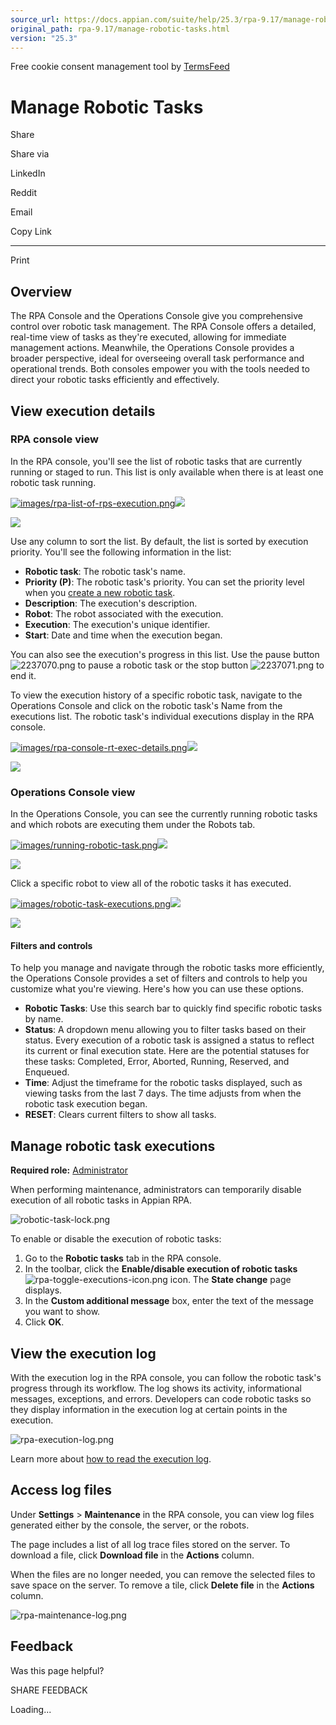 ```yaml
---
source_url: https://docs.appian.com/suite/help/25.3/rpa-9.17/manage-robotic-tasks.html
original_path: rpa-9.17/manage-robotic-tasks.html
version: "25.3"
---
```


Free cookie consent management tool by [TermsFeed](https://www.termsfeed.com/)

# Manage Robotic Tasks

Share

Share via

LinkedIn

Reddit

Email

Copy Link

* * *

Print

## Overview

The RPA Console and the Operations Console give you comprehensive control over robotic task management. The RPA Console offers a detailed, real-time view of tasks as they're executed, allowing for immediate management actions. Meanwhile, the Operations Console provides a broader perspective, ideal for overseeing overall task performance and operational trends. Both consoles empower you with the tools needed to direct your robotic tasks efficiently and effectively.

## View execution details

### RPA console view

In the RPA console, you'll see the list of robotic tasks that are currently running or staged to run. This list is only available when there is at least one robotic task running.

[![images/rpa-list-of-rps-execution.png](images/rpa-list-of-rps-execution.png)![](/suite/help/25.3/images/rn/zoom_magnify_center.png)](#img1369)

[![](images/rpa-list-of-rps-execution.png)](#_)

Use any column to sort the list. By default, the list is sorted by execution priority. You'll see the following information in the list:

-   **Robotic task**: The robotic task's name.
-   **Priority (P)**: The robotic task's priority. You can set the priority level when you [create a new robotic task](robotic-task-creation.html).
-   **Description**: The execution's description.
-   **Robot**: The robot associated with the execution.
-   **Execution**: The execution's unique identifier.
-   **Start**: Date and time when the execution began.

You can also see the execution's progress in this list. Use the pause button ![2237070.png](images/2237070.png) to pause a robotic task or the stop button ![2237071.png](images/2237071.png) to end it.

To view the execution history of a specific robotic task, navigate to the Operations Console and click on the robotic task's Name from the executions list. The robotic task's individual executions display in the RPA console.

[![images/rpa-console-rt-exec-details.png](images/rpa-console-rt-exec-details.png)![](/suite/help/25.3/images/rn/zoom_magnify_center.png)](#img1370)

[![](images/rpa-console-rt-exec-details.png)](#_)

### Operations Console view

In the Operations Console, you can see the currently running robotic tasks and which robots are executing them under the Robots tab.

[![images/running-robotic-task.png](images/running-robotic-task.png)![](/suite/help/25.3/images/rn/zoom_magnify_center.png)](#img1371)

[![](images/running-robotic-task.png)](#_)

Click a specific robot to view all of the robotic tasks it has executed.

[![images/robotic-task-executions.png](images/robotic-task-executions.png)![](/suite/help/25.3/images/rn/zoom_magnify_center.png)](#img1372)

[![](images/robotic-task-executions.png)](#_)

#### Filters and controls

To help you manage and navigate through the robotic tasks more efficiently, the Operations Console provides a set of filters and controls to help you customize what you're viewing. Here's how you can use these options.

-   **Robotic Tasks**: Use this search bar to quickly find specific robotic tasks by name.
-   **Status**: A dropdown menu allowing you to filter tasks based on their status. Every execution of a robotic task is assigned a status to reflect its current or final execution state. Here are the potential statuses for these tasks: Completed, Error, Aborted, Running, Reserved, and Enqueued.
-   **Time**: Adjust the timeframe for the robotic tasks displayed, such as viewing tasks from the last 7 days. The time adjusts from when the robotic task execution began.
-   **RESET**: Clears current filters to show all tasks.

## Manage robotic task executions

**Required role:** [Administrator](learn-user-settings.html#rpa-roles)

When performing maintenance, administrators can temporarily disable execution of all robotic tasks in Appian RPA.

![robotic-task-lock.png](images/robotic-task-lock.png)

To enable or disable the execution of robotic tasks:

1.  Go to the **Robotic tasks** tab in the RPA console.
2.  In the toolbar, click the **Enable/disable execution of robotic tasks** ![rpa-toggle-executions-icon.png](images/rpa-toggle-executions-icon.png) icon. The **State change** page displays.
3.  In the **Custom additional message** box, enter the text of the message you want to show.
4.  Click **OK**.

## View the execution log

With the execution log in the RPA console, you can follow the robotic task's progress through its workflow. The log shows its activity, informational messages, exceptions, and errors. Developers can code robotic tasks so they display information in the execution log at certain points in the execution.

![rpa-execution-log.png](images/rpa-execution-log.png)

Learn more about [how to read the execution log](troubleshoot.html#execution-details).

## Access log files

Under **Settings** > **Maintenance** in the RPA console, you can view log files generated either by the console, the server, or the robots.

The page includes a list of all log trace files stored on the server. To download a file, click **Download file** in the **Actions** column.

When the files are no longer needed, you can remove the selected files to save space on the server. To remove a tile, click **Delete file** in the **Actions** column.

![rpa-maintenance-log.png](images/rpa-maintenance-log.png)

## Feedback

Was this page helpful?

SHARE FEEDBACK

Loading...